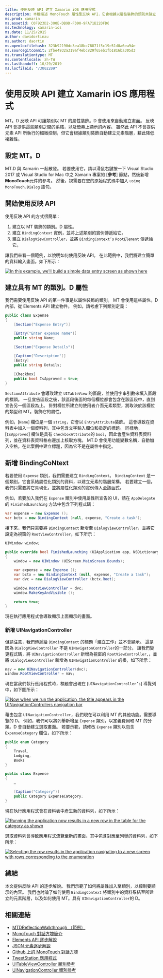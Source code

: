 ```yaml
---
title: 使用反映 API 建立 Xamarin iOS 應用程式
description: 本檔描述 MonoTouch 屬性型反映 API，它會根據以屬性裝飾的類別來建立 UI。
ms.prod: xamarin
ms.assetid: C0F923D2-300E-DB9D-F390-9FA71B22DFD6
ms.technology: xamarin-ios
ms.date: 11/25/2015
author: davidortinau
ms.author: daortin
ms.openlocfilehash: 323b92190dc3ea18bc78871f5c19e51d0a6ea94e
ms.sourcegitcommit: 2fbe4932a319af4ebc829f65eb1fb1816ba305d3
ms.translationtype: MT
ms.contentlocale: zh-TW
ms.lasthandoff: 10/29/2019
ms.locfileid: "73002209"
---
```

# <a name="creating-a-xamarinios-application-using-the-reflection-api"></a>使用反映 API 建立 Xamarin iOS 應用程式

MT。D 反映 API 可讓類別以 MT 的屬性裝飾。D 會使用來自動建立畫面。 反映 API 會提供這些類別之間的系結，以及螢幕上顯示的內容。 雖然此 API 不會提供元素 API 所執行的細微控制，但它會根據類別裝飾自動建立元素階層，藉此降低複雜性。

## <a name="setting-up-mtd"></a>設定 MT。D

MT.D 與 Xamarin 一起散發。 若要使用它，請以滑鼠右鍵按一下 Visual Studio 2017 或 Visual Studio for Mac 中之 Xamarin 專案的 [**參考**] 節點，然後新增**MonoTouch**元件的參考。 然後，視需要在您的原始程式碼中加入 `using MonoTouch.Dialog` 語句。

## <a name="getting-started-with-the-reflection-api"></a>開始使用反映 API

使用反映 API 的方式很簡單：

1. 建立以 MT 裝飾的類別。D 屬性。
1. 建立 `BindingContext` 實例，並將上述類別的實例傳遞給它。 
1. 建立 `DialogViewController`，並將 `BindingContext’s` `RootElement` 傳遞給它。 

讓我們來看一個範例，以說明如何使用反映 API。 在此範例中，我們將建立簡單的資料輸入畫面，如下所示：

 [![](reflection-api-walkthrough-images/01-expense-entry.png "In this example, we'll build a simple data entry screen as shown here")](reflection-api-walkthrough-images/01-expense-entry.png#lightbox)

## <a name="creating-a-class-with-mtd-attributes"></a>建立具有 MT 的類別。D 屬性

我們需要使用反映 API 的第一件事是以屬性裝飾的類別。 MT 會使用這些屬性。D 內部，從 Elements API 建立物件。 例如，請考慮下列類別定義：

```csharp
public class Expense
{
    [Section("Expense Entry")]

    [Entry("Enter expense name")]
    public string Name;
        
    [Section("Expense Details")]
  
    [Caption("Description")]
    [Entry]
    public string Details;
        
    [Checkbox]
    public bool IsApproved = true;
}
```

`SectionAttribute` 會導致建立 `UITableView` 的區段，並使用字串引數來填入區段的標頭。 一旦宣告區段之後，該區段後面的每個欄位都會包含在該區段中，直到宣告另一個區段為止。
針對欄位所建立的使用者介面元素類型，將取決於該欄位的類型和 MT。裝飾它的屬性。

例如，[`Name`] 欄位是一個 `string`，它會以 `EntryAttribute`裝飾。 這會導致在資料表中加入一個資料列，其中包含文字輸入欄位和指定的標題。 同樣地，[`IsApproved`] 欄位是具有 `CheckboxAttribute`的 `bool`，因此會產生資料表資料列，並在資料表資料格右邊加上核取方塊。 MT.D 會使用功能變數名稱，自動加入空格，在此案例中建立標題，因為它不是在屬性中指定。

## <a name="adding-the-bindingcontext"></a>新增 BindingCoNtext

若要使用 `Expense` 類別，我們需要建立 `BindingContext`。 `BindingContext` 是一個類別，它會系結屬性化類別的資料，以建立元素的階層架構。 若要建立一個，我們只需要將它具現化，並將屬性化類別的實例傳入至該函式。

例如，若要加入我們在 `Expense` 類別中使用屬性所宣告的 UI，請在 `AppDelegate`的 `FinishedLaunching` 方法中包含下列程式碼：

```csharp
var expense = new Expense ();
var bctx = new BindingContext (null, expense, "Create a task");
```

接下來，我們只需要將 `BindingContext` 新增至 `DialogViewController`，並將它設定為視窗的 `RootViewController`，如下所示：

```csharp
UIWindow window;

public override bool FinishedLaunching (UIApplication app, NSDictionary options)
{   
    window = new UIWindow (UIScreen.MainScreen.Bounds);
            
    var expense = new Expense ();
    var bctx = new BindingContext (null, expense, "Create a task");
    var dvc = new DialogViewController (bctx.Root);
            
    window.RootViewController = dvc;
    window.MakeKeyAndVisible ();
            
    return true;
}
```

現在執行應用程式會導致顯示上面顯示的畫面。

### <a name="adding-a-uinavigationcontroller"></a>新增 UINavigationController

但請注意，我們傳遞給 `BindingContext` 的標題「建立工作」並不會顯示。 這是因為 `DialogViewController` 不是 `UINavigatonController`的一部分。 讓我們變更程式碼，將 `UINavigationController` 新增為視窗的 `RootViewController,`，並將 `DialogViewController` 新增為 `UINavigationController` 的根，如下所示：

```csharp
nav = new UINavigationController(dvc);
window.RootViewController = nav;
```

現在當我們執行應用程式時，標題會出現在 [`UINavigationController’s`] 導覽列中，如下圖所示：

 [![](reflection-api-walkthrough-images/02-create-task.png "Now when we run the application, the title appears in the UINavigationControllers navigation bar")](reflection-api-walkthrough-images/02-create-task.png#lightbox)

藉由包含 `UINavigationController`，我們現在可以利用 MT 的其他功能。需要導覽的 D。 例如，我們可以將列舉新增至 `Expense` 類別，以定義費用和 MT 的分類。D 會自動建立選取畫面。 若要示範，請修改 `Expense` 類別以包含 `ExpenseCategory` 欄位，如下所示：

```csharp
public enum Category
{
    Travel,
    Lodging,
    Books
}
        
public class Expense
{
    …

    [Caption("Category")]
    public Category ExpenseCategory;
}
```

現在執行應用程式會在資料表中產生新的資料列，如下所示：

 [![](reflection-api-walkthrough-images/03-set-details.png "Running the application now results in a new row in the table for the category as shown")](reflection-api-walkthrough-images/03-set-details.png#lightbox)

選取資料列會導致應用程式流覽至新的畫面，其中包含對應至列舉的資料列，如下所示：

 [![](reflection-api-walkthrough-images/04-set-category.png "Selecting the row results in the application navigating to a new screen with rows corresponding to the enumeration")](reflection-api-walkthrough-images/04-set-category.png#lightbox)

 <a name="Summary" />

## <a name="summary"></a>總結

本文提供反映 API 的逐步解說。 我們示範了如何將屬性加入至類別，以控制要顯示的內容。 我們也討論了如何使用 `BindingContext` 將類別中的資料系結至所建立的元素階層，以及如何使用 MT。具有 `UINavigationController`的 D。

## <a name="related-links"></a>相關連結

- [MTDReflectionWalkthrough （範例）](https://docs.microsoft.com/samples/xamarin/ios-samples/mtdreflectionwalkthrough)
- [MonoTouch 對話方塊簡介](~/ios/user-interface/monotouch.dialog/index.md)
- [Elements API 逐步解說](~/ios/user-interface/monotouch.dialog/elements-api-walkthrough.md)
- [JSON 元素逐步解說](~/ios/user-interface/monotouch.dialog/monotouch.dialog-json-markup.md)
- [Github 上的 MonoTouch 對話方塊](https://github.com/migueldeicaza/MonoTouch.Dialog)
- [TweetStation 應用程式](https://github.com/migueldeicaza/TweetStation)
- [UITableViewController 類別參考](https://developer.apple.com/library/ios/#DOCUMENTATION/UIKit/Reference/UITableViewController_Class/Reference/Reference.html)
- [UINavigationController 類別參考](https://developer.apple.com/library/ios/#documentation/UIKit/Reference/UINavigationController_Class/Reference/Reference.html)
